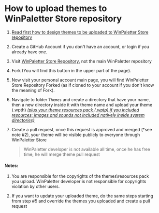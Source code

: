 # How to upload themes to WinPaletter Store repository

1. [Read first how to design themes to be uploaded to WinPaletter Store repository](https://github.com/Abdelrhman-AK/WinPaletter/blob/master/Documentations/Store/DesigningThemesRules.md)
2. Create a GitHub Account if you don't have an account, or login if you already have one.
3. Visit [WinPaletter Store Repository](https://github.com/Abdelrhman-AK/WinPaletter-Store), not the main WinPaletter repository
4. Fork (You will find this button in the upper part of the page).
5. Now visit your personal account main page, you will find WinPaletter Store Repository Forked (as if cloned to your account if you don't know the meaning of Fork).
6. Navigate to folder `Themes` and create a directory that have your name, then a new directory inside it with theme name and upload your theme (.wpth) *<u>(plus your theme resources pack (.wptp) if you included resources; images and sounds not included natively inside system directories)</u>*
7. Create a pull request, once this request is approved and merged (*see note #2), your theme will be visible publicly to everyone through WinPaletter Store
   
   > WinPaletter developer is not available all time, once he has free time, he will merge theme pull request

#### Notes:

1. You are responsible for the copyrights of the themes\resources pack you upload. WinPaletter developer is not responsible for copyrights violation by other users.

2. If you want to update your uploaded theme, do the same steps starting from step #5 and override the themes you uploaded and create a pull request
